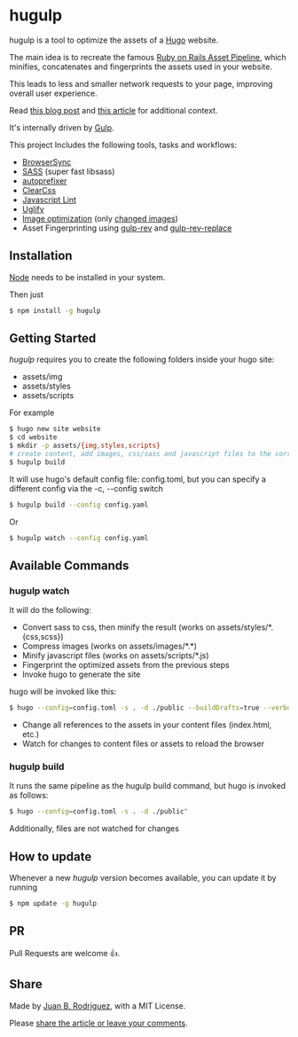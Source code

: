 hugulp
======

hugulp is a tool to optimize the assets of a [Hugo](http://gohugo.io) website.

The main idea is to recreate the famous [Ruby on Rails Asset Pipeline](http://guides.rubyonrails.org/asset_pipeline.html), which minifies, concatenates and fingerprints the assets used in your website.

This leads to less and smaller network requests to your page, improving overall user experience.

Read [this blog post](http://jbrodriguez.io/mobile-friendly-website-2/) and [this article](https://medium.com/@juanbrodriguez/hugulp-a-hugo-gulp-toolchain-94f72ccc3577) for additional context.

It's internally driven by [Gulp](http://gulpjs.com).

This project Includes the following tools, tasks and workflows:

- [BrowserSync](http://www.browsersync.io/)
- [SASS](http://sass-lang.com/) (super fast libsass)
- [autoprefixer](https://github.com/sindresorhus/gulp-autoprefixer)
- [ClearCss](https://github.com/scniro/gulp-clean-css)
- [Javascript Lint](https://github.com/spalger/gulp-jshint)
- [Uglify](https://github.com/terinjokes/gulp-uglify)
- [Image optimization](https://github.com/sindresorhus/gulp-imagemin) (only [changed images](https://github.com/sindresorhus/gulp-changed))
- Asset Fingerprinting using [gulp-rev](https://github.com/sindresorhus/gulp-rev) and [gulp-rev-replace](https://github.com/jamesknelson/gulp-rev-replace)

## Installation
[Node](https://nodejs.org) needs to be installed in your system.

Then just

```bash
$ npm install -g hugulp
```

## Getting Started
*hugulp* requires you to create the following folders inside your hugo site:

- assets/img
- assets/styles
- assets/scripts

For example

```bash
$ hugo new site website
$ cd website
$ mkdir -p assets/{img,styles,scripts}
# create content, add images, css/sass and javascript files to the corresponding folders>
$ hugulp build
```

It will use hugo's default config file: config.toml, but you can specify a
different config via the -c, --config switch

```bash
$ hugulp build --config config.yaml
```

Or

```bash
$ hugulp watch --config config.yaml
```


## Available Commands

### hugulp watch
It will do the following:
- Convert sass to css, then minify the result (works on assets/styles/*.{css,scss})
- Compress images (works on assets/images/\*.*)
- Minify javascript files (works on assets/scripts/*.js)
- Fingerprint the optimized assets from the previous steps
- Invoke hugo to generate the site

hugo will be invoked like this:
```bash
$ hugo --config=config.toml -s . -d ./public --buildDrafts=true --verbose=true --baseUrl="http://localhost:3000/"
```

- Change all references to the assets in your content files (index.html, etc.)
- Watch for changes to content files or assets to reload the browser

### hugulp build
It runs the same pipeline as the hugulp build command, but hugo is invoked as
follows:

```bash
$ hugo --config=config.toml -s . -d ./public"
```

Additionally, files are not watched for changes

## How to update
Whenever a new *hugulp* version becomes available, you can update it by running
```bash
$ npm update -g hugulp
```

## PR
Pull Requests are welcome :thumbsup:.


## Share
Made by [Juan B. Rodriguez](http://jbrodriguez.io), with a MIT License.

Please [share the article or leave your comments](http://jbrodriguez.io/mobile-friendly-website-2/).
